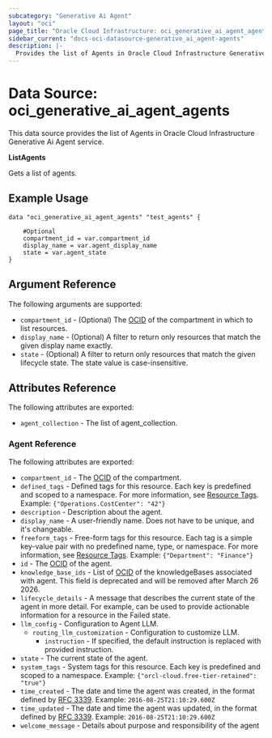 ```yaml
---
subcategory: "Generative Ai Agent"
layout: "oci"
page_title: "Oracle Cloud Infrastructure: oci_generative_ai_agent_agents"
sidebar_current: "docs-oci-datasource-generative_ai_agent-agents"
description: |-
  Provides the list of Agents in Oracle Cloud Infrastructure Generative Ai Agent service
---
```


# Data Source: oci_generative_ai_agent_agents
This data source provides the list of Agents in Oracle Cloud Infrastructure Generative Ai Agent service.

**ListAgents** 

Gets a list of agents.


## Example Usage

```hcl
data "oci_generative_ai_agent_agents" "test_agents" {

	#Optional
	compartment_id = var.compartment_id
	display_name = var.agent_display_name
	state = var.agent_state
}
```

## Argument Reference

The following arguments are supported:

* `compartment_id` - (Optional) The [OCID](https://docs.cloud.oracle.com/iaas/Content/General/Concepts/identifiers.htm) of the compartment in which to list resources.
* `display_name` - (Optional) A filter to return only resources that match the given display name exactly.
* `state` - (Optional) A filter to return only resources that match the given lifecycle state. The state value is case-insensitive. 


## Attributes Reference

The following attributes are exported:

* `agent_collection` - The list of agent_collection.

### Agent Reference

The following attributes are exported:

* `compartment_id` - The [OCID](https://docs.cloud.oracle.com/iaas/Content/General/Concepts/identifiers.htm) of the compartment.
* `defined_tags` - Defined tags for this resource. Each key is predefined and scoped to a namespace. For more information, see [Resource Tags](https://docs.cloud.oracle.com/iaas/Content/General/Concepts/resourcetags.htm).  Example: `{"Operations.CostCenter": "42"}` 
* `description` - Description about the agent.
* `display_name` - A user-friendly name. Does not have to be unique, and it's changeable.
* `freeform_tags` - Free-form tags for this resource. Each tag is a simple key-value pair with no predefined name, type, or namespace. For more information, see [Resource Tags](https://docs.cloud.oracle.com/iaas/Content/General/Concepts/resourcetags.htm).  Example: `{"Department": "Finance"}` 
* `id` - The [OCID](https://docs.cloud.oracle.com/iaas/Content/General/Concepts/identifiers.htm) of the agent.
* `knowledge_base_ids` - List of [OCID](https://docs.cloud.oracle.com/iaas/Content/General/Concepts/identifiers.htm) of the knowledgeBases associated with agent. This field is deprecated and will be removed after March 26 2026.
* `lifecycle_details` - A message that describes the current state of the agent in more detail. For example, can be used to provide actionable information for a resource in the Failed state. 
* `llm_config` - Configuration to Agent LLM. 
	* `routing_llm_customization` - Configuration to customize LLM. 
		* `instruction` - If specified, the default instruction is replaced with provided instruction.
* `state` - The current state of the agent.
* `system_tags` - System tags for this resource. Each key is predefined and scoped to a namespace.  Example: `{"orcl-cloud.free-tier-retained": "true"}` 
* `time_created` - The date and time the agent was created, in the format defined by [RFC 3339](https://tools.ietf.org/html/rfc3339).  Example: `2016-08-25T21:10:29.600Z` 
* `time_updated` - The date and time the agent was updated, in the format defined by [RFC 3339](https://tools.ietf.org/html/rfc3339).  Example: `2016-08-25T21:10:29.600Z` 
* `welcome_message` - Details about purpose and responsibility of the agent

